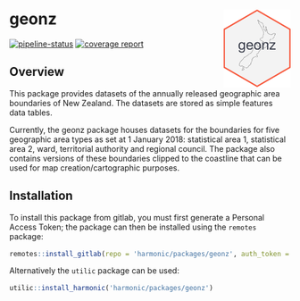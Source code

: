 
<!-- README.md is generated from README.Rmd. Please edit that file -->

# geonz <a href='https://gitlab.harmonic.co.nz/harmonic/packages/geonz'><img src = 'inst/figures/hex-geonz.png' align='right' height='139' /></a>

<!-- badges: start -->

[![pipeline-status](https://gitlab.harmonic.co.nz/harmonic/packages/geonz/badges/master/pipeline.svg)](https://gitlab.harmonic.co.nz/harmonic/packages/geonz/pipelines)
[![coverage
report](https://gitlab.harmonic.co.nz/harmonic/packages/geonz/badges/master/coverage.svg)](https://gitlab.harmonic.co.nz/harmonic/packages/geonz/commits/master)

<!-- badges: end -->

## Overview

This package provides datasets of the annually released geographic area
boundaries of New Zealand. The datasets are stored as simple features
data tables.

Currently, the geonz package houses datasets for the boundaries for five
geographic area types as set at 1 January 2018: statistical area 1,
statistical area 2, ward, territorial authority and regional council.
The package also contains versions of these boundaries clipped to the
coastline that can be used for map creation/cartographic purposes.

## Installation

To install this package from gitlab, you must first generate a Personal
Access Token; the package can then be installed using the `remotes`
package:

``` r
remotes::install_gitlab(repo = 'harmonic/packages/geonz', auth_token = <PAT>, host = 'gitlab.harmonic.co.nz/')
```

Alternatively the `utilic` package can be used:

``` r
utilic::install_harmonic('harmonic/packages/geonz')
```
